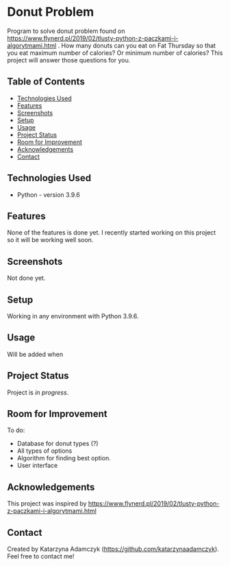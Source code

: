 # Donut Problem
Program to solve donut problem found on https://www.flynerd.pl/2019/02/tlusty-python-z-paczkami-i-algorytmami.html .
How many donuts can you eat on Fat Thursday so that you eat maximum number of calories? Or minimum number of calories? This project will answer those questions for you. 

## Table of Contents
* [Technologies Used](#technologies-used)
* [Features](#features)
* [Screenshots](#screenshots)
* [Setup](#setup)
* [Usage](#usage)
* [Project Status](#project-status)
* [Room for Improvement](#room-for-improvement)
* [Acknowledgements](#acknowledgements)
* [Contact](#contact)
<!-- * [License](#license) -->

## Technologies Used
- Python - version 3.9.6


## Features
None of the features is done yet. I recently started working on this project so it will be working well soon.


## Screenshots
Not done yet.


## Setup
Working in any environment with Python 3.9.6.

## Usage
Will be added when 

## Project Status
Project is _in progress_.


## Room for Improvement
To do:
- Database for donut types (?)
- All types of options
- Algorithm for finding best option.
- User interface

## Acknowledgements
This project was inspired by https://www.flynerd.pl/2019/02/tlusty-python-z-paczkami-i-algorytmami.html


## Contact
Created by Katarzyna Adamczyk (https://github.com/katarzynaadamczyk). Feel free to contact me!

